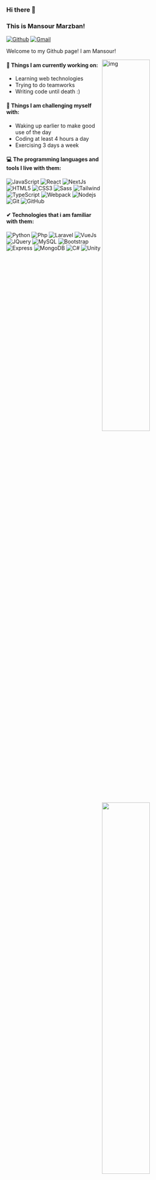 ### Hi there 👋 
### This is Mansour Marzban!

[![Github](https://img.shields.io/badge/-Github-000?style=flat&logo=Github&logoColor=white)](https://github.com/marzban-dev/)
[![Gmail](https://img.shields.io/badge/-Gmail-c14438?style=flat&logo=Gmail&logoColor=white)](mailto:marzban.dev@gmail.com)

Welcome to my Github page! I am Mansour!  

<img align="right" alt="img" src="https://hungarytoday.hu/wp-content/uploads/2021/04/hide-the-pain-harold.jpg" width="50%" height="auto" />

#### 🌱 Things I am currently working on: 
- Learning web technologies 
- Trying to do teamworks 
- Writing code until death :)

#### :muscle: Things I am challenging myself with:
- Waking up earlier to make good use of the day
- Coding at least 4 hours a day
- Exercising 3 days a week

#### :computer: The programming languages and tools I live with them: 
<p>
	<img width="50%" align="right" src="https://github-readme-stats.vercel.app/api?username=marzban-dev&show_icons=true&hide_border=true&theme=dracula" />
	
![JavaScript](https://img.shields.io/badge/-JavaScript-4f440b?style=flat-square&logo=javascript)
![React](https://img.shields.io/badge/-React-black?style=flat-square&logo=react)
![NextJs](https://img.shields.io/badge/-Nextjs-black?style=flat-square&logo=nextdotjs)
![HTML5](https://img.shields.io/badge/-HTML5-872b11?style=flat-square&logo=html5&logoColor=white)
![CSS3](https://img.shields.io/badge/-CSS3-09578e?style=flat-square&logo=css3)
![Sass](https://img.shields.io/badge/-Sass-6d274a?style=flat-square&logo=sass)
![Tailwind](https://img.shields.io/badge/-Tailwind-blue?style=flat-square&logo=tailwindcss)
![TypeScript](https://img.shields.io/badge/-TypeScript-00385e?style=flat-square&logo=typescript)
![Webpack](https://img.shields.io/badge/-Webpack-0b3456?style=flat-square&logo=webpack)
![Nodejs](https://img.shields.io/badge/-Nodejs-black?style=flat-square&logo=Node.js)
![Git](https://img.shields.io/badge/-Git-black?style=flat-square&logo=git)
![GitHub](https://img.shields.io/badge/-GitHub-181717?style=flat-square&logo=github)
	

</p>

#### ✔ Technologies that i am familiar with them:

<p>

![Python](https://img.shields.io/badge/-Python-black?style=flat-square&logo=python)
![Php](https://img.shields.io/badge/-PHP-1f2849?style=flat-square&logo=php)
![Laravel](https://img.shields.io/badge/-Laravel-420f11?style=flat-square&logo=laravel)
![VueJs](https://img.shields.io/badge/-VueJs-1e563d?style=flat-square&logo=vuedotjs)
![JQuery](https://img.shields.io/badge/-JQuery-black?style=flat-square&logo=jquery)
![MySQL](https://img.shields.io/badge/-MySQL-black?style=flat-square&logo=mysql)
![Bootstrap](https://img.shields.io/badge/-Bootstrap-26193d?style=flat-square&logo=bootstrap)
![Express](https://img.shields.io/badge/-Express-black?style=flat-square&logo=express)
![MongoDB](https://img.shields.io/badge/-MongoDB-black?style=flat-square&logo=mongodb)
![C#](https://img.shields.io/badge/-CSharp-239120?style=flat-square&logo=csharp)
![Unity](https://img.shields.io/badge/-Unity-000000?style=flat-square&logo=unity)

</p>
